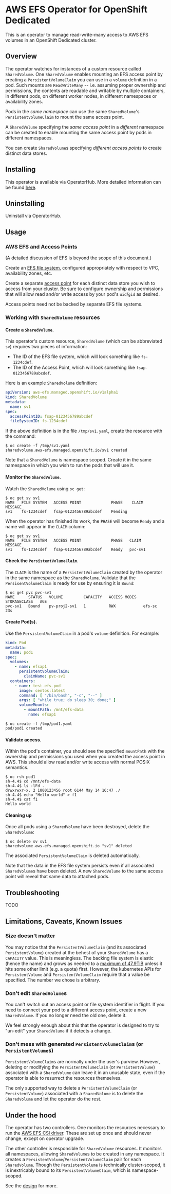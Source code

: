 # AWS EFS Operator for OpenShift Dedicated

This is an operator to manage read-write-many access to AWS EFS volumes in an OpenShift Dedicated cluster.

## Overview
The operator watches for instances of a custom resource called `SharedVolume`.
One `SharedVolume` enables mounting an EFS access point by creating a
`PersistentVolumeClaim` you can use in a `volume` definition in a pod. Such mounts are `ReadWriteMany` --
i.e. assuming proper ownership and permissions, the contents are readable and writable by multiple containers,
in different pods, on different worker nodes, in different namespaces or availability zones.

Pods in the *same namespace* can use the same `SharedVolume`'s `PersistentVolumeClaim` to mount the same access point.

A `SharedVolume` specifying the *same access point* in a *different* namespace can be created to enable mounting
the same access point by pods in different namespaces.

You can create `SharedVolume`s specifying *different access points* to create distinct data stores.

## Installing
This operator is available via OperatorHub.
More detailed information can be found [here](https://access.redhat.com/articles/5025181).

## Uninstalling
Uninstall via OperatorHub.

## Usage

### AWS EFS and Access Points
(A detailed discussion of EFS is beyond the scope of this document.)

Create an [EFS file system](https://docs.aws.amazon.com/efs/latest/ug/gs-step-two-create-efs-resources.html),
configured appropriately with respect to VPC, availability zones, etc.

Create a separate [access point](https://docs.aws.amazon.com/efs/latest/ug/create-access-point.html) for each
distinct data store you wish to access from your cluster. Be sure to configure ownership and permissions that
will allow read and/or write access by your pod's `uid`/`gid` as desired.

Access points need not be backed by separate EFS file systems.

### Working with `SharedVolume` resources

#### Create a `SharedVolume`.

This operator's custom resource, `SharedVolume` (which can be abbreviated `sv`) requires two pieces of information:
- The ID of the EFS file system, which will look something like `fs-1234cdef`.
- The ID of the Access Point, which will look something like `fsap-0123456789abcdef`.

Here is an example `SharedVolume` definition:

```yaml
apiVersion: aws-efs.managed.openshift.io/v1alpha1
kind: SharedVolume
metadata:
  name: sv1
spec:
  accessPointID: fsap-0123456789abcdef
  fileSystemID: fs-1234cdef
```

If the above definition is in the file `/tmp/sv1.yaml`, create the resource with the command:

```shell
$ oc create -f /tmp/sv1.yaml
sharedvolume.aws-efs.managed.openshift.io/sv1 created
```

Note that a `SharedVolume` is namespace scoped. Create it in the same namespace in which you wish to run the
pods that will use it.

#### Monitor the `SharedVolume`.

Watch the `SharedVolume` using `oc get`:

```shell
$ oc get sv sv1
NAME   FILE SYSTEM   ACCESS POINT             PHASE    CLAIM     MESSAGE
sv1    fs-1234cdef   fsap-0123456789abcdef    Pending
```

When the operator has finished its work, the `PHASE` will become `Ready` and a name will appear in the `CLAIM` column:

```shell
$ oc get sv sv1
NAME   FILE SYSTEM   ACCESS POINT             PHASE   CLAIM     MESSAGE
sv1    fs-1234cdef   fsap-0123456789abcdef    Ready   pvc-sv1   
```

#### Check the `PersistentVolumeClaim`.

The `CLAIM` is the name of a `PersistentVolumeClaim` created by the operator in the same namespace as the `SharedVolume`.
Validate that the `PersisentVolumeClaim` is ready for use by ensuring it is `Bound`:

```shell
$ oc get pvc pvc-sv1
NAME      STATUS   VOLUME         CAPACITY   ACCESS MODES   STORAGECLASS   AGE
pvc-sv1   Bound    pv-proj2-sv1   1          RWX            efs-sc         23s
```

#### Create Pod(s).

Use the `PersistentVolumeClaim` in a pod's `volume` definition. For example:

```yaml
kind: Pod
metadata:
  name: pod1
spec:
  volumes:
    - name: efsap1
      persistentVolumeClaim:
        claimName: pvc-sv1
  containers:
    - name: test-efs-pod
      image: centos:latest
      command: [ "/bin/bash", "-c", "--" ]
      args: [ "while true; do sleep 30; done;" ]
      volumeMounts:
        - mountPath: /mnt/efs-data
          name: efsap1
```

```shell
$ oc create -f /tmp/pod1.yaml
pod/pod1 created
```

#### Validate access.

Within the pod's container, you should see the specified `mountPath` with the ownership and permissions you
used when you created the access point in AWS.
This should allow read and/or write access with normal POSIX semantics.

```shell
$ oc rsh pod1
sh-4.4$ cd /mnt/efs-data
sh-4.4$ ls -lFd .
drwxrwxr-x. 2 1000123456 root 6144 May 14 16:47 ./
sh-4.4$ echo "Hello world" > f1
sh-4.4$ cat f1
Hello world
```

#### Cleaning up

Once all pods using a `SharedVolume` have been destroyed, delete the `SharedVolume`:

```shell
$ oc delete sv sv1
sharedvolume.aws-efs.managed.openshift.io "sv1" deleted
```

The associated `PersistentVolumeClaim` is deleted automatically.

Note that the data in the EFS file system persists even if all associated `SharedVolume`s have been deleted.
A new `SharedVolume` to the same access point will reveal that same data to attached pods.

## Troubleshooting
TODO

## Limitations, Caveats, Known Issues

### Size doesn't matter

You may notice that the `PersistentVolumeClaim` (and its associated `PersistentVolume`) created at the behest of your
`SharedVolume` has a `CAPACITY` value. This is meaningless.
The backing file system is elastic (hence the name) and grows as needed to a
[maximum of 47.9TiB](https://github.com/awsdocs/amazon-efs-user-guide/blob/master/doc_source/limits.md#limits-for-amazon-efs-file-systems)
unless it hits some other limit (e.g. a quota) first.
However, the kubernetes APIs for `PersistentVolume` and `PersistentVolumeClaim` require that a value be specified.
The number we chose is arbitrary.

### Don't edit `SharedVolume`s

You can't switch out an access point or file system identifier in flight.
If you need to connect your pod to a different access point, create a new `SharedVolume`.
If you no longer need the old one, delete it.

We feel strongly enough about this that the operator is designed to try to "un-edit" your `SharedVolume` if it
detects a change.

### Don't mess with generated `PersistentVolumeClaim`s (or `PersistentVolume`s)

`PersistentVolumeClaim`s are normally under the user's purview.
However, deleting or modifying the `PersistentVolumeClaim` (or `PersistentVolume`) associated with a `SharedVolume`
can leave it in an unusable state, even if the operator is able to resurrect the resources themselves.

The only supported way to delete a `PersistentVolumeClaim` (or `PersistentVolume`) associated with a `SharedVolume`
is to delete the `SharedVolume` and let the operator do the rest.

## Under the hood

The operator has two controllers. One monitors the resources necessary to run the
[AWS EFS CSI driver](https://github.com/kubernetes-sigs/aws-efs-csi-driver).
These are set up once and should never change, except on operator upgrade.

The other controller is responsible for `SharedVolume` resources.
It monitors all namespaces, allowing `SharedVolume`s to be created in any namespace.
It creates a `PersistentVolume`/`PersistentVolumeClaim` pair for each `SharedVolume`.
Though the `PersistentVolume` is technically cluster-scoped, it is inextricably bound to its
`PersistentVolumeClaim`, which is namespace-scoped.

See the [design](DESIGN.md) for more.
